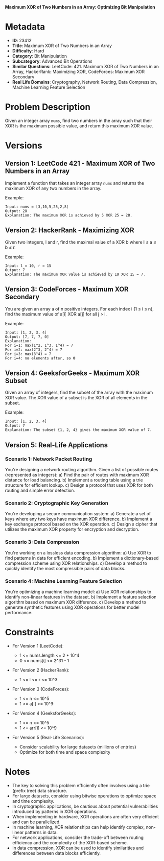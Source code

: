 **Maximum XOR of Two Numbers in an Array: Optimizing Bit Manipulation**

# Metadata

- **ID**: 23412
- **Title**: Maximum XOR of Two Numbers in an Array
- **Difficulty**: Hard
- **Category**: Bit Manipulation
- **Subcategory**: Advanced Bit Operations
- **Similar Questions**: LeetCode: 421. Maximum XOR of Two Numbers in an Array, HackerRank: Maximizing XOR, CodeForces: Maximum XOR Secondary
- **Real Life Domains**: Cryptography, Network Routing, Data Compression, Machine Learning Feature Selection

# Problem Description

Given an integer array `nums`, find two numbers in the array such that their XOR is the maximum possible value, and return this maximum XOR value.

# Versions

## Version 1: LeetCode 421 - Maximum XOR of Two Numbers in an Array

Implement a function that takes an integer array `nums` and returns the maximum XOR of any two numbers in the array.

Example:

```
Input: nums = [3,10,5,25,2,8]
Output: 28
Explanation: The maximum XOR is achieved by 5 XOR 25 = 28.
```

## Version 2: HackerRank - Maximizing XOR

Given two integers, l and r, find the maximal value of a XOR b where l ≤ a ≤ b ≤ r.

Example:

```
Input: l = 10, r = 15
Output: 7
Explanation: The maximum XOR value is achieved by 10 XOR 15 = 7.
```

## Version 3: CodeForces - Maximum XOR Secondary

You are given an array a of n positive integers. For each index i (1 ≤ i ≤ n), find the maximum value of a[i] XOR a[j] for all j > i.

Example:

```
Input: [1, 2, 3, 4]
Output: [7, 7, 7, 0]
Explanation:
For i=1: max(1^2, 1^3, 1^4) = 7
For i=2: max(2^3, 2^4) = 7
For i=3: max(3^4) = 7
For i=4: no elements after, so 0
```

## Version 4: GeeksforGeeks - Maximum XOR Subset

Given an array of integers, find the subset of the array with the maximum XOR value. The XOR value of a subset is the XOR of all elements in the subset.

Example:

```
Input: [1, 2, 3, 4]
Output: 7
Explanation: The subset {1, 2, 4} gives the maximum XOR value of 7.
```

## Version 5: Real-Life Applications

### Scenario 1: Network Packet Routing

You're designing a network routing algorithm. Given a list of possible routes (represented as integers):
a) Find the pair of routes with maximum XOR distance for load balancing.
b) Implement a routing table using a trie structure for efficient lookup.
c) Design a protocol that uses XOR for both routing and simple error detection.

### Scenario 2: Cryptographic Key Generation

You're developing a secure communication system:
a) Generate a set of keys where any two keys have maximum XOR difference.
b) Implement a key exchange protocol based on the XOR operation.
c) Design a cipher that utilizes the maximum XOR property for encryption and decryption.

### Scenario 3: Data Compression

You're working on a lossless data compression algorithm:
a) Use XOR to find patterns in data for efficient encoding.
b) Implement a dictionary-based compression scheme using XOR relationships.
c) Develop a method to quickly identify the most compressible pairs of data blocks.

### Scenario 4: Machine Learning Feature Selection

You're optimizing a machine learning model:
a) Use XOR relationships to identify non-linear features in the dataset.
b) Implement a feature selection algorithm based on maximum XOR difference.
c) Develop a method to generate synthetic features using XOR operations for better model performance.

# Constraints

- For Version 1 (LeetCode):

  - 1 <= nums.length <= 2 \* 10^4
  - 0 <= nums[i] <= 2^31 - 1

- For Version 2 (HackerRank):

  - 1 <= l <= r <= 10^3

- For Version 3 (CodeForces):

  - 1 <= n <= 10^5
  - 1 <= a[i] <= 10^9

- For Version 4 (GeeksforGeeks):

  - 1 <= n <= 10^5
  - 1 <= arr[i] <= 10^9

- For Version 5 (Real-Life Scenarios):
  - Consider scalability for large datasets (millions of entries)
  - Optimize for both time and space complexity

# Notes

- The key to solving this problem efficiently often involves using a trie (prefix tree) data structure.
- For large datasets, consider using bitwise operations to optimize space and time complexity.
- In cryptographic applications, be cautious about potential vulnerabilities introduced by patterns in XOR operations.
- When implementing in hardware, XOR operations are often very efficient and can be parallelized.
- In machine learning, XOR relationships can help identify complex, non-linear patterns in data.
- For network applications, consider the trade-off between routing efficiency and the complexity of the XOR-based scheme.
- In data compression, XOR can be used to identify similarities and differences between data blocks efficiently.
